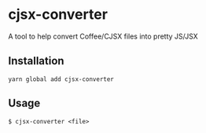 # cjsx-converter

A tool to help convert Coffee/CJSX files into pretty JS/JSX

## Installation

```
yarn global add cjsx-converter
```

## Usage

```
$ cjsx-converter <file>
```

